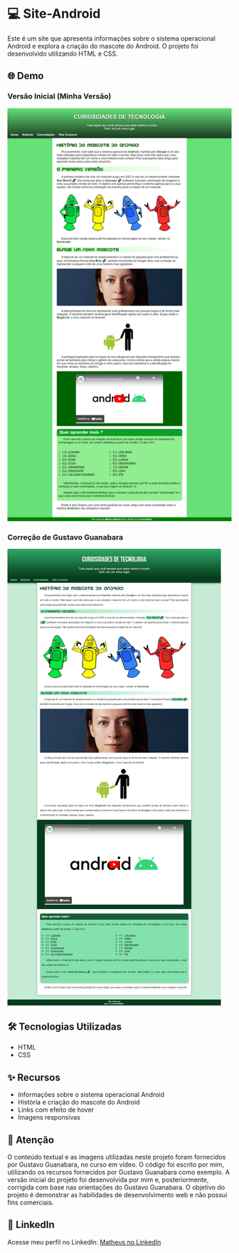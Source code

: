 # 💻 Site-Android

Este é um site que apresenta informações sobre o sistema operacional Android e explora a criação do mascote do Android. O projeto foi desenvolvido utilizando HTML e CSS.

## 🌐 Demo

### Versão Inicial (Minha Versão)
![Print da Versão Inicial](imagens/minha-versao.png)

### Correção de Gustavo Guanabara
![Print da Correção de Gustavo Guanabara](imagens/pagina-guanabara.png)

## 🛠️ Tecnologias Utilizadas

- HTML
- CSS

## ✨ Recursos

- Informações sobre o sistema operacional Android
- História e criação do mascote do Android
- Links com efeito de hover
- Imagens responsivas

## 📢 Atenção

O conteúdo textual e as imagens utilizadas neste projeto foram fornecidos por Gustavo Guanabara, no curso em vídeo. O código foi escrito por mim, utilizando os recursos fornecidos por Gustavo Guanabara como exemplo. A versão inicial do projeto foi desenvolvida por mim e, posteriormente, corrigida com base nas orientações do Gustavo Guanabara. O objetivo do projeto é demonstrar as habilidades de desenvolvimento web e não possui fins comerciais.

## 👥 LinkedIn

Acesse meu perfil no LinkedIn: [Matheus no LinkedIn](https://www.linkedin.com/in/mattheus910)
